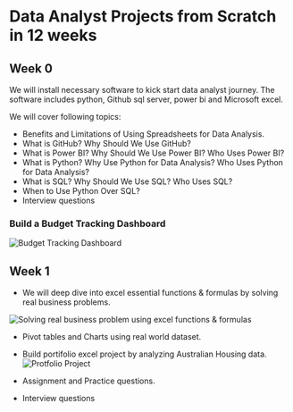 # Data Analyst Projects from Scratch in 12 weeks

## Week 0

We will install necessary software to kick start data analyst journey. The software includes python, Github sql server, power bi and Microsoft excel.

We will cover following topics:

-  Benefits and Limitations of Using Spreadsheets for Data Analysis.
-  What is GitHub? Why Should We Use GitHub?
-  What is Power BI? Why Should We Use Power BI? Who Uses Power BI?
-  What is Python? Why Use Python for Data Analysis? Who Uses Python for Data Analysis?
-  What is SQL? Why Should We Use SQL? Who Uses SQL?
-  When to Use Python Over SQL?
-  Interview questions

### Build a Budget Tracking Dashboard

![Budget Tracking Dashboard](https://github.com/user-attachments/assets/6284be26-dc92-4433-a3d6-c85cc3ef0538)

## Week 1 

- We will deep dive into excel essential functions & formulas by solving real business problems.

![Solving real business problem using excel functions & formulas](https://github.com/user-attachments/assets/fb15ea03-2e3b-4616-a30b-186a6c780051)

- Pivot tables and Charts using real world dataset.
- Build portifolio excel project by analyzing Australian Housing data. ![Protfolio Project](https://github.com/user-attachments/assets/04ec1dbd-e6a9-4f85-b90d-b2f1dd241b07)

- Assignment and Practice questions. 
-  Interview questions
